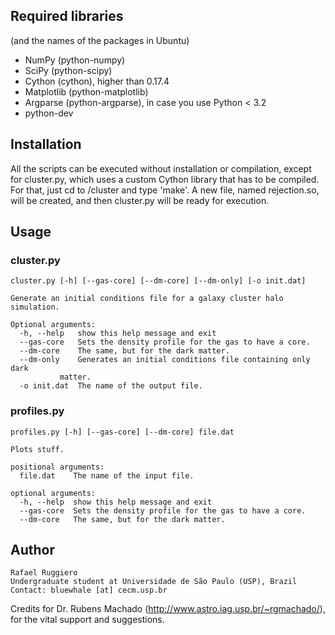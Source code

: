## Required libraries
(and the names of the packages in Ubuntu)
 
* NumPy (python-numpy)
* SciPy (python-scipy)
* Cython (cython), higher than 0.17.4
* Matplotlib (python-matplotlib)
* Argparse (python-argparse), in case you use Python < 3.2
* python-dev


## Installation

All the scripts can be executed without installation or compilation,
except for cluster.py, which uses a custom Cython library that has to
be compiled. For that, just cd to /cluster and type 'make'. A new file,
named rejection.so, will be created, and then cluster.py will be ready
for execution.


## Usage

### cluster.py

    cluster.py [-h] [--gas-core] [--dm-core] [--dm-only] [-o init.dat]

    Generate an initial conditions file for a galaxy cluster halo simulation.

    Optional arguments:
      -h, --help   show this help message and exit
      --gas-core   Sets the density profile for the gas to have a core.
      --dm-core    The same, but for the dark matter.
      --dm-only    Generates an initial conditions file containing only dark
               matter.
      -o init.dat  The name of the output file.

### profiles.py

    profiles.py [-h] [--gas-core] [--dm-core] file.dat

    Plots stuff.

    positional arguments:
      file.dat    The name of the input file.

    optional arguments:
      -h, --help  show this help message and exit
      --gas-core  Sets the density profile for the gas to have a core.
      --dm-core   The same, but for the dark matter.


## Author

    Rafael Ruggiero
    Undergraduate student at Universidade de São Paulo (USP), Brazil
    Contact: bluewhale [at] cecm.usp.br

Credits for Dr. Rubens Machado (http://www.astro.iag.usp.br/~rgmachado/),
for the vital support and suggestions.

